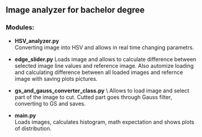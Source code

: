## Image analyzer for bachelor degree

### Modules:

+ **HSV_analyzer.py** \
Converting image into HSV and allows in real time changing parametrs. 


+ **edge_slider.py**
Loads image and allows to calculate difference between selected image line values and reference image. 
Also automize loading and calculating difference between all loaded images and refernce image with saving plots pictures. 


+ **gs_and_gauss_converter_class.py** \ 
Allows to load image and select part of the image to cut. Cutted part goes through Gauss filter, converting to GS and saves. 


+ **main.py** \
Loads images, calculates histogram, math expectation and shows plots of distribution.

